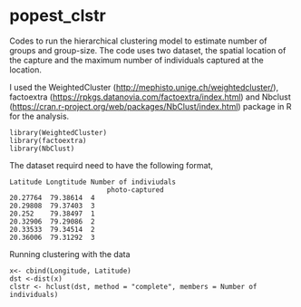 # popest_clstr

Codes to run the hierarchical clustering model to estimate number of groups and group-size. 
The code uses two dataset, the spatial location of the capture and the maximum number of individuals captured at the location. 

I used the WeightedCluster (http://mephisto.unige.ch/weightedcluster/), factoextra (https://rpkgs.datanovia.com/factoextra/index.html) and Nbclust (https://cran.r-project.org/web/packages/NbClust/index.html) package in R for the analysis.

```{r}
library(WeightedCluster)
library(factoextra)
library(NbClust)
```
The dataset requird need to have the following format,
```{r}
Latitude Longtitude Number of indiviudals 
                        photo-captured
20.27764  79.38614  4
20.29808  79.37403  3
20.252    79.38497  1
20.32906  79.29086  2
20.33533  79.34514  2
20.36006  79.31292  3
```
Running clustering with the data
```{r}
x<- cbind(Longitude, Latitude)
dst <-dist(x)
clstr <- hclust(dst, method = "complete", members = Number of individuals)
```

